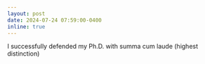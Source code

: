 ```yaml
---
layout: post
date: 2024-07-24 07:59:00-0400
inline: true
---
```



I successfully defended my Ph.D. with summa cum laude (highest distinction)